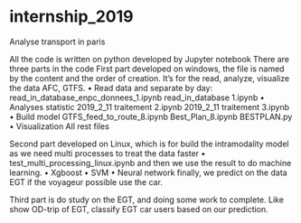 # internship_2019
Analyse transport in paris

All the code is written on python developed by Jupyter notebook
There are three parts in the code
First part developed on windows, the file is named by the content and the order of creation. It’s for the read, analyze, visualize the data AFC, GTFS.
•	Read data and separate by day:
	read_in_database_enpc_donnees_1.ipynb
read_in_database 1.ipynb
•	Analyses statistic
2019_2_11 traitement 2.ipynb
2019_2_11 traitement 3.ipynb
•	Build model 
GTFS_feed_to_route_8.ipynb
Best_Plan_8.ipynb
BESTPLAN.py
•	Visualization
All rest files

Second part developed on Linux, which is for build the intramodality model as we need multi processes to treat the data faster
•	test_multi_processing_linux.ipynb
 and then we use the result to do machine learning.
•	Xgboost
•	SVM
•	Neural network
finally, we predict on the data EGT if the voyageur possible use the car.

Third part is do study on the EGT, and doing some work to complete. Like show OD-trip of EGT, classify EGT car users based on our prediction.
